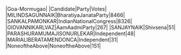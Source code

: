  
|Goa-Mormugao|
|Candidate|Party|Votes|
|MILINDSAGUNNAIK|BharatiyaJanataParty|8466|
|SANKALPAMONKAR|IndianNationalCongress|8326|
|GIOVANNIKARLVAZ|AamAadmiParty|267|
|SANJAYNAIK|Shivsena|51|
|PARASHURAMUMAJISONURLEKAR|Independent|48|
|MARIALIBERATAMENDONCA|Independent|31|
|NoneoftheAbove|NoneoftheAbove|151|
